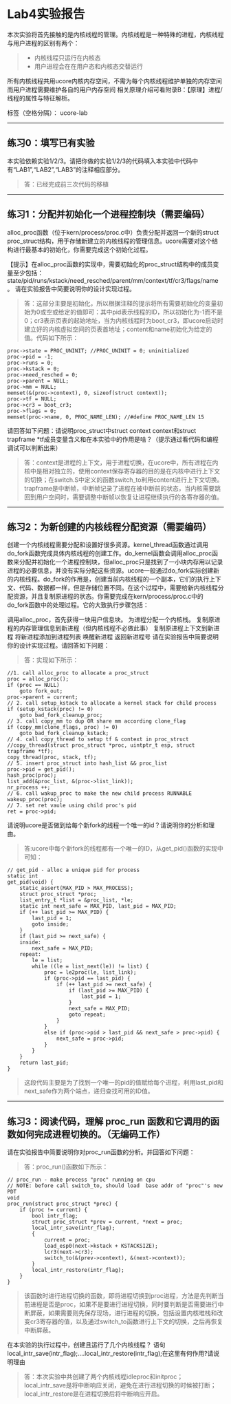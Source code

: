 # Lab4实验报告
本次实验将首先接触的是内核线程的管理。内核线程是一种特殊的进程，内核线程与用户进程的区别有两个：
>* 内核线程只运行在内核态
>* 用户进程会在在用户态和内核态交替运行

所有内核线程共用ucore内核内存空间，不需为每个内核线程维护单独的内存空间
而用户进程需要维护各自的用户内存空间
相关原理介绍可看附录B：【原理】进程/线程的属性与特征解析。

标签（空格分隔）： ucore-lab

---

## 练习0：填写已有实验

本实验依赖实验1/2/3。请把你做的实验1/2/3的代码填入本实验中代码中有“LAB1”,“LAB2”,“LAB3”的注释相应部分。
> 答：已经完成前三次代码的移植

---

## 练习1：分配并初始化一个进程控制块（需要编码）

alloc_proc函数（位于kern/process/proc.c中）负责分配并返回一个新的struct proc_struct结构，用于存储新建立的内核线程的管理信息。ucore需要对这个结构进行最基本的初始化，你需要完成这个初始化过程。

【提示】在alloc_proc函数的实现中，需要初始化的proc_struct结构中的成员变量至少包括：state/pid/runs/kstack/need_resched/parent/mm/context/tf/cr3/flags/name。
请在实验报告中简要说明你的设计实现过程。
> 答：这部分主要是初始化，所以根据注释的提示将所有需要初始化的变量初始为0或空或给定的值即可：其中pid表示线程的ID，所以初始化为-1而不是0；cr3表示页表的起始地址，当为内核线程时为boot_cr3，即ucore启动时建立好的内核虚拟空间的页表首地址；content和name初始化为给定的值。代码如下所示：
```
proc->state = PROC_UNINIT; //PROC_UNINIT = 0; uninitialized
proc->pid = -1;
proc->runs = 0;
proc->kstack = 0;
proc->need_resched = 0;
proc->parent = NULL;
proc->mm = NULL;
memset(&(proc->context), 0, sizeof(struct context));
proc->tf = NULL;
proc->cr3 = boot_cr3;
proc->flags = 0;
memset(proc->name, 0, PROC_NAME_LEN); //#define PROC_NAME_LEN 15
```

请回答如下问题：请说明proc_struct中struct context context和struct trapframe *tf成员变量含义和在本实验中的作用是啥？（提示通过看代码和编程调试可以判断出来）
> 答：context是进程的上下文，用于进程切换，在ucore中，所有进程在内核中是相对独立的，使用context保存寄存器的目的是在内核中进行上下文的切换；在switch.S中定义的函数switch_to利用content进行上下文切换。
trapframe是中断帧，中断帧记录了进程在被中断前的状态，当内核需要跳回到用户空间时，需要调整中断帧以恢复让进程继续执行的各寄存器的值。

---

## 练习2：为新创建的内核线程分配资源（需要编码）

创建一个内核线程需要分配和设置好很多资源。kernel_thread函数通过调用do_fork函数完成具体内核线程的创建工作。do_kernel函数会调用alloc_proc函数来分配并初始化一个进程控制块，但alloc_proc只是找到了一小块内存用以记录进程的必要信息，并没有实际分配这些资源。ucore一般通过do_fork实际创建新的内核线程。do_fork的作用是，创建当前内核线程的一个副本，它们的执行上下文、代码、数据都一样，但是存储位置不同。在这个过程中，需要给新内核线程分配资源，并且复制原进程的状态。你需要完成在kern/process/proc.c中的do_fork函数中的处理过程。它的大致执行步骤包括：

调用alloc_proc，首先获得一块用户信息块。
为进程分配一个内核栈。
复制原进程的内存管理信息到新进程（但内核线程不必做此事）
复制原进程上下文到新进程
将新进程添加到进程列表
唤醒新进程
返回新进程号
请在实验报告中简要说明你的设计实现过程。请回答如下问题：
> 答：实现如下所示：
```
//1. call alloc_proc to allocate a proc_struct
proc = alloc_proc();
if (proc == NULL)
    goto fork_out;
proc->parent = current;
// 2. call setup_kstack to allocate a kernel stack for child process
if (setup_kstack(proc) != 0)
    goto bad_fork_cleanup_proc;
// 3. call copy_mm to dup OR share mm according clone_flag
if (copy_mm(clone_flags, proc) != 0)
    goto bad_fork_cleanup_kstack;
// 4. call copy_thread to setup tf & context in proc_struct
//copy_thread(struct proc_struct *proc, uintptr_t esp, struct trapframe *tf);
copy_thread(proc, stack, tf);
// 5. insert proc_struct into hash_list && proc_list
proc->pid = get_pid();
hash_proc(proc);
list_add(&proc_list, &(proc->list_link));
nr_process ++;
// 6. call wakup_proc to make the new child process RUNNABLE
wakeup_proc(proc);
// 7. set ret vaule using child proc's pid
ret = proc->pid;
```

请说明ucore是否做到给每个新fork的线程一个唯一的id？请说明你的分析和理由。
> 答:ucore中每个新fork的线程都有一个唯一的ID，从get_pid()函数的实现中可知：
```
// get_pid - alloc a unique pid for process
static int
get_pid(void) {
    static_assert(MAX_PID > MAX_PROCESS);
    struct proc_struct *proc;
    list_entry_t *list = &proc_list, *le;
    static int next_safe = MAX_PID, last_pid = MAX_PID;
    if (++ last_pid >= MAX_PID) {
        last_pid = 1;
        goto inside;
    }
    if (last_pid >= next_safe) {
    inside:
        next_safe = MAX_PID;
    repeat:
        le = list;
        while ((le = list_next(le)) != list) {
            proc = le2proc(le, list_link);
            if (proc->pid == last_pid) {
                if (++ last_pid >= next_safe) {
                    if (last_pid >= MAX_PID) {
                        last_pid = 1;
                    }
                    next_safe = MAX_PID;
                    goto repeat;
                }
            }
            else if (proc->pid > last_pid && next_safe > proc->pid) {
                next_safe = proc->pid;
            }
        }
    }
    return last_pid;
}
```
> 这段代码主要是为了找到一个唯一的pid的值赋给每个进程，利用last_pid和next_safe作为两个端点，递归查找可用的ID值。

---

## 练习3：阅读代码，理解 proc_run 函数和它调用的函数如何完成进程切换的。（无编码工作）

请在实验报告中简要说明你对proc_run函数的分析。并回答如下问题：
> 答：proc_run()函数如下所示：
```
// proc_run - make process "proc" running on cpu
// NOTE: before call switch_to, should load  base addr of "proc"'s new PDT
void
proc_run(struct proc_struct *proc) {
    if (proc != current) {
        bool intr_flag;
        struct proc_struct *prev = current, *next = proc;
        local_intr_save(intr_flag);
        {
            current = proc;
            load_esp0(next->kstack + KSTACKSIZE);
            lcr3(next->cr3);
            switch_to(&(prev->context), &(next->context));
        }
        local_intr_restore(intr_flag);
    }
}
```
> 该函数时进行进程切换的函数，即将进程切换到proc进程，方法是先判断当前进程是否是proc，如果不是要进行进程切换，同时要判断是否需要进行中断屏蔽，如果需要则先保存现场，进行进程的切换，包括设置内核堆栈和改变cr3寄存器的值，以及通过switch_to函数进行上下文的切换，之后再恢复中断屏蔽。

在本实验的执行过程中，创建且运行了几个内核线程？
语句local_intr_save(intr_flag);....local_intr_restore(intr_flag);在这里有何作用?请说明理由
> 答：本次实验中共创建了两个内核线程idleproc和initproc；local_intr_save是将中断响应关闭，避免在进行进程切换的时候被打断；local_intr_restore是在进程切换后将中断响应开启。
